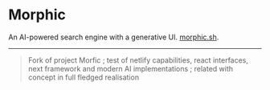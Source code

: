 # Morphic

An AI-powered search engine with a generative UI.
 [morphic.sh](https://morphic.sh).

---

> Fork of project Morfic ; 
> test of netlify capabilities, react interfaces, next framework and modern AI implementations ; 
> related with concept in full fledged realisation 
